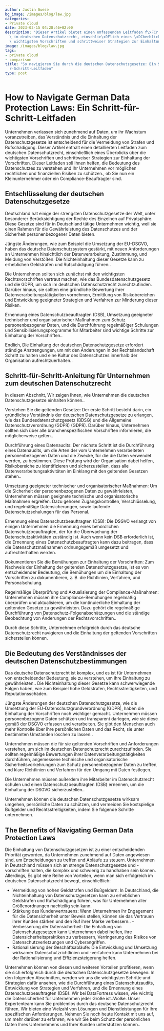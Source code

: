 ```yaml
---
author: Justin Guese
bg_image: /images/blog/law.jpg
categories:
- Private cloud
date: 2023-02-15 04:28:46+02:00
description: "Dieser Artikel bietet einen umfassenden Leitfaden f\xFCr die Navigation\
  \ im deutschen Datenschutzrecht, einschlie\xDFlich eines \xDCberblicks \xFCber die\
  \ wichtigsten Vorschriften und schrittweiser Strategien zur Einhaltung der Vorschriften."
image: /images/blog/law.jpg
tags:
- private cloud
- comparison
title: "So navigieren Sie durch die deutschen Datenschutzgesetze: Ein Schritt-f\xFC\
  r-Schritt-Leitfaden"
type: post
---
```



# How to Navigate German Data Protection Laws: Ein Schritt-für-Schritt-Leitfaden

Unternehmen verlassen sich zunehmend auf Daten, um ihr Wachstum voranzutreiben, das Verständnis und die Einhaltung der Datenschutzgesetze ist entscheidend für die Vermeidung von Strafen und Rufschädigung. Dieser Artikel enthält einen detaillierten Leitfaden zum deutschen Datenschutzrecht, einschließlich eines Überblicks über die wichtigsten Vorschriften und schrittweiser Strategien zur Einhaltung der Vorschriften. Dieser Leitfaden soll Ihnen helfen, die Bedeutung des Datenschutzes zu verstehen und Ihr Unternehmen vor möglichen rechtlichen und finanziellen Risiken zu schützen., ob Sie nun ein Kleinunternehmer oder ein Compliance-Beauftragter sind.

## Entschlüsselung der deutschen Datenschutzgesetze

Deutschland hat einige der strengsten Datenschutzgesetze der Welt, unter besonderer Berücksichtigung der Rechte des Einzelnen auf Privatsphäre. Diese Gesetze sind für in Deutschland tätige Unternehmen wichtig, weil sie einen Rahmen für die Gewährleistung des Datenschutzes und der Sicherheit personenbezogener Daten bieten.

Jüngste Änderungen, wie zum Beispiel die Umsetzung der EU-DSGVO, haben das deutsche Datenschutzsystem gestärkt, mit neuen Anforderungen an Unternehmen hinsichtlich der Datenverarbeitung, Zustimmung, und Meldung von Verstößen. Die Nichteinhaltung dieser Gesetze kann zu erheblichen Geldstrafen und Rufschädigung führen..

Die Unternehmen sollten sich zunächst mit den wichtigsten Rechtsvorschriften vertraut machen, wie das Bundesdatenschutzgesetz und die GDPR, um sich im deutschen Datenschutzrecht zurechtzufinden. Darüber hinaus, sie sollten eine gründliche Bewertung ihrer Datenverarbeitungstätigkeiten vornehmen, Ermittlung von Risikobereichen und Entwicklung geeigneter Strategien und Verfahren zur Minderung dieser Risiken.

Ernennung eines Datenschutzbeauftragten (DSB), Umsetzung geeigneter technischer und organisatorischer Maßnahmen zum Schutz personenbezogener Daten, und die Durchführung regelmäßiger Schulungen und Sensibilisierungsprogramme für Mitarbeiter sind wichtige Schritte zur Einhaltung der Vorschriften..

Endlich, Die Einhaltung der deutschen Datenschutzgesetze erfordert ständige Anstrengungen, um mit den Änderungen in der Rechtslandschaft Schritt zu halten und eine Kultur des Datenschutzes innerhalb der Organisation aufrechtzuerhalten..

## Schritt-für-Schritt-Anleitung für Unternehmen zum deutschen Datenschutzrecht

In diesem Abschnitt, Wir zeigen Ihnen, wie Unternehmen die deutschen Datenschutzgesetze einhalten können..

Verstehen Sie die geltenden Gesetze: Der erste Schritt besteht darin, ein gründliches Verständnis der deutschen Datenschutzgesetze zu erlangen, wie das Bundesdatenschutzgesetz (BDSG) und die Allgemeine Datenschutzverordnung (GDPR) (GDPR). Darüber hinaus, Unternehmen sollten sich über alle branchenspezifischen Vorschriften informieren, die möglicherweise gelten..

Durchführung eines Datenaudits: Der nächste Schritt ist die Durchführung eines Datenaudits, um die Arten der vom Unternehmen verarbeiteten personenbezogenen Daten und die Zwecke, für die die Daten verwendet werden, zu bestimmen. Diese Prüfung wird der Organisation dabei helfen, Risikobereiche zu identifizieren und sicherzustellen, dass alle Datenverarbeitungsaktivitäten im Einklang mit den geltenden Gesetzen stehen..

Umsetzung geeigneter technischer und organisatorischer Maßnahmen: Um die Sicherheit der personenbezogenen Daten zu gewährleisten, Unternehmen müssen geeignete technische und organisatorische Maßnahmen ergreifen. Dazu gehören Zugangskontrollen, Verschlüsselung, und regelmäßige Datensicherungen, sowie laufende Datenschutzschulungen für das Personal.

Ernennung eines Datenschutzbeauftragten (DSB): Die DSGVO verlangt von einigen Unternehmen die Ernennung eines behördlichen Datenschutzbeauftragten, der für die Überwachung der Datenschutzaktivitäten zuständig ist. Auch wenn kein DSB erforderlich ist, die Ernennung eines Datenschutzbeauftragten kann dazu beitragen, dass die Datenschutzmaßnahmen ordnungsgemäß umgesetzt und aufrechterhalten werden.

Dokumentieren Sie die Bemühungen zur Einhaltung der Vorschriften: Zum Nachweis der Einhaltung der geltenden Datenschutzgesetze, ist es von entscheidender Bedeutung, die Bemühungen um die Einhaltung der Vorschriften zu dokumentieren, z. B. die Richtlinien, Verfahren, und Personalschulung.

Regelmäßige Überprüfung und Aktualisierung der Compliance-Maßnahmen: Unternehmen müssen ihre Compliance-Bemühungen regelmäßig überprüfen und aktualisieren, um die kontinuierliche Einhaltung der geltenden Gesetze zu gewährleisten. Dazu gehört die regelmäßige Durchführung von Datenschutz-Folgenabschätzungen und die ständige Beobachtung von Änderungen der Rechtsvorschriften..

Durch diese Schritte, Unternehmen erfolgreich durch das deutsche Datenschutzrecht navigieren und die Einhaltung der geltenden Vorschriften sicherstellen können.

## Die Bedeutung des Verständnisses der deutschen Datenschutzbestimmungen

Das deutsche Datenschutzrecht ist komplex, und es ist für Unternehmen von entscheidender Bedeutung, sie zu verstehen, um ihre Einhaltung zu gewährleisten.. Die Nichteinhaltung dieser Gesetze kann schwerwiegende Folgen haben, wie zum Beispiel hohe Geldstrafen, Rechtsstreitigkeiten, und Reputationsschäden.

Jüngste Änderungen der deutschen Datenschutzgesetze, wie die Umsetzung der EU-Datenschutzgrundverordnung (GDPR), haben die Einhaltung der Vorschriften noch wichtiger gemacht. Unternehmen müssen personenbezogene Daten schützen und transparent darlegen, wie sie diese gemäß der DSGVO erfassen und verarbeiten. Sie gibt den Menschen auch mehr Kontrolle über ihre persönlichen Daten und das Recht, sie unter bestimmten Umständen löschen zu lassen..

Unternehmen müssen die für sie geltenden Vorschriften und Anforderungen verstehen, um sich im deutschen Datenschutzrecht zurechtzufinden. Sie sollten regelmäßige Bewertungen ihrer Datenverarbeitungstätigkeiten durchführen, angemessene technische und organisatorische Sicherheitsvorkehrungen zum Schutz personenbezogener Daten zu treffen, und klare Richtlinien und Verfahren für den Umgang mit Daten festlegen.

Die Unternehmen müssen außerdem ihre Mitarbeiter im Datenschutzrecht schulen und einen Datenschutzbeauftragten (DSB) ernennen, um die Einhaltung der DSGVO sicherzustellen..

Unternehmen können die deutschen Datenschutzgesetze wirksam umgehen, persönliche Daten zu schützen, und vermeiden Sie kostspielige Bußgelder und Rechtsstreitigkeiten, indem Sie folgende Schritte unternehmen.

## The Bernefits of Navigating German Data Protection Laws

Die Einhaltung von Datenschutzgesetzen ist zu einer entscheidenden Priorität geworden, da Unternehmen zunehmend auf Daten angewiesen sind, um Entscheidungen zu treffen und Abläufe zu steuern. Unternehmen in Deutschland müssen sich an strenge Datenschutzgesetze und -vorschriften halten, die komplex und schwierig zu handhaben sein können. Allerdings, Es gibt eine Reihe von Vorteilen, wenn man sich erfolgreich im deutschen Datenschutzrecht bewegt, einschließlich:

- Vermeidung von hohen Geldstrafen und Bußgeldern: In Deutschland, die Nichteinhaltung von Datenschutzgesetzen kann zu erheblichen Geldstrafen und Rufschädigung führen, was für Unternehmen aller Größenordnungen nachteilig sein kann.
- Stärkung des Kundenvertrauens: Wenn Unternehmen ihr Engagement für die Datensicherheit unter Beweis stellen, können sie das Vertrauen ihrer Kunden stärken und den Ruf ihrer Marke verbessern..
-Verbesserung der Datensicherheit: Die Einhaltung von Datenschutzgesetzen kann Unternehmen dabei helfen, ihre Datensicherheitspraktiken zu verbessern, Verringerung des Risikos von Datenschutzverletzungen und Cyberangriffen.
- Rationalisierung der Geschäftsabläufe: Die Entwicklung und Umsetzung wirksamer Datenschutzrichtlinien und -verfahren kann Unternehmen bei der Rationalisierung und Effizienzsteigerung helfen.

Unternehmen können von diesen und weiteren Vorteilen profitieren, wenn sie sich erfolgreich durch die deutschen Datenschutzgesetze bewegen. In den folgenden Abschnitten, werden wir uns die wichtigsten Schritte und Strategien dafür ansehen, wie die Durchführung eines Datenschutzaudits, Entwicklung von Strategien und Verfahren, und die Ernennung eines Datenschutzbeauftragten (DSB). Wir bei DataFortress wissen, wie wichtig die Datensicherheit für Unternehmen jeder Größe ist..Wolke. Unser Expertenteam kann Sie problemlos durch das deutsche Datenschutzrecht führen, Wir bieten eine Vielzahl von Lösungen und Dienstleistungen für Ihre spezifischen Anforderungen. Nehmen Sie noch heute Kontakt mit uns auf, um mehr darüber zu erfahren, wie wir Sie beim Schutz der persönlichen Daten Ihres Unternehmens und Ihrer Kunden unterstützen können..




